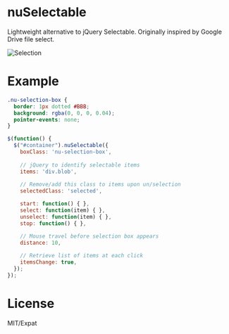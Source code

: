 # nuSelectable
Lightweight alternative to jQuery Selectable. 
Originally inspired by Google Drive file select.

![Selection](https://imgur.com/TYNp1Lp.jpg)

# Example
``` css
.nu-selection-box {
  border: 1px dotted #BBB;
  background: rgba(0, 0, 0, 0.04);
  pointer-events: none;
}
```
``` javascript
$(function() {
  $("#container").nuSelectable({
    boxClass: 'nu-selection-box',
    
    // jQuery to identify selectable items
    items: 'div.blob',
    
    // Remove/add this class to items upon un/selection
    selectedClass: 'selected',

    start: function() { },
    select: function(item) { },
    unselect: function(item) { },
    stop: function() { },

    // Mouse travel before selection box appears
    distance: 10,
    
    // Retrieve list of items at each click
    itemsChange: true,
  });
});
```

# License
MIT/Expat
